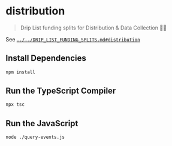 # distribution

> Drip List funding splits for Distribution & Data Collection 🛵💨

See [`../../DRIP_LIST_FUNDING_SPLITS.md#distribution`](../../DRIP_LIST_FUNDING_SPLITS.md#distribution)

## Install Dependencies

```bash
npm install
```

## Run the TypeScript Compiler

```bash
npx tsc
```

## Run the JavaScript

```bash
node ./query-events.js
```
